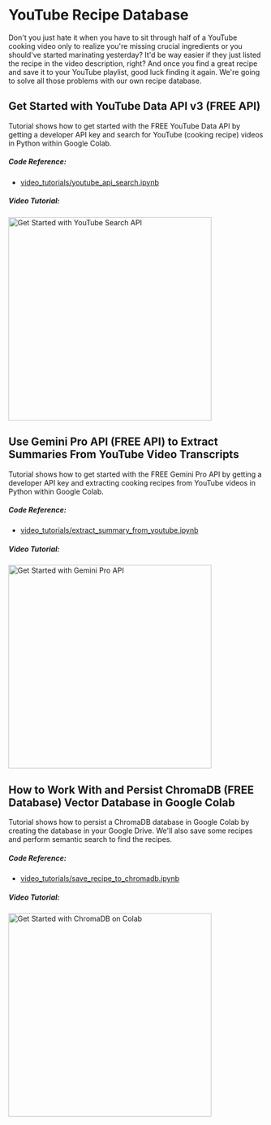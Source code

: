 # YouTube Recipe Database
Don't you just hate it when you have to sit through half of a YouTube cooking video only to realize you're missing crucial ingredients or you should've started marinating yesterday? It'd be way easier if they just listed the recipe in the video description, right? And once you find a great recipe and save it to your YouTube playlist, good luck finding it again. We're going to solve all those problems with our own recipe database.


## Get Started with YouTube Data API v3 (FREE API)
Tutorial shows how to get started with the FREE YouTube Data API by getting a developer API key and search for YouTube (cooking recipe) videos in Python within Google Colab. 

##### Code Reference:
* [video_tutorials/youtube_api_search.ipynb](https://github.com/johnnycode8/recipedb/blob/main/video_tutorials/youtube_api_search.ipynb)
  
##### Video Tutorial:
<a href='https://youtu.be/WEOgqSx4ZZw'><img src='https://img.youtube.com/vi/WEOgqSx4ZZw/0.jpg' width='400' alt='Get Started with YouTube Search API'/></a>


## Use Gemini Pro API (FREE API) to Extract Summaries From YouTube Video Transcripts
Tutorial shows how to get started with the FREE Gemini Pro API by getting a developer API key and extracting cooking recipes from YouTube videos in Python within Google Colab. 

##### Code Reference:
* [video_tutorials/extract_summary_from_youtube.ipynb](https://github.com/johnnycode8/recipedb/blob/main/video_tutorials/extract_summary_from_youtube.ipynb)
  
##### Video Tutorial:
<a href='https://youtu.be/HfnYeqg5ms8'><img src='https://img.youtube.com/vi/HfnYeqg5ms8/0.jpg' width='400' alt='Get Started with Gemini Pro API'/></a>


## How to Work With and Persist ChromaDB (FREE Database) Vector Database in Google Colab
Tutorial shows how to persist a ChromaDB database in Google Colab by creating the database in your Google Drive. We'll also save some recipes and perform semantic search to find the recipes.

##### Code Reference:
* [video_tutorials/save_recipe_to_chromadb.ipynb](https://github.com/johnnycode8/recipedb/blob/main/video_tutorials/save_recipe_to_chromadb.ipynb)
  
##### Video Tutorial:
<a href='https://youtu.be/ziiLezCnXYU'><img src='https://img.youtube.com/vi/ziiLezCnXYU/0.jpg' width='400' alt='Get Started with ChromaDB on Colab'/></a>
